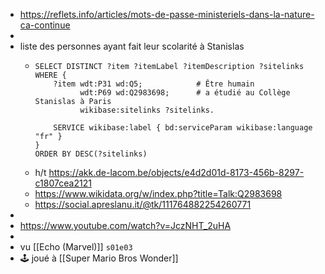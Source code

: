 - https://reflets.info/articles/mots-de-passe-ministeriels-dans-la-nature-ca-continue
-
- liste des personnes ayant fait leur scolarité à Stanislas
	- ```
	  SELECT DISTINCT ?item ?itemLabel ?itemDescription ?sitelinks
	  WHERE {
	      ?item wdt:P31 wd:Q5;            # Être humain
	            wdt:P69 wd:Q2983698;      # a étudié au Collège Stanislas à Paris
	            wikibase:sitelinks ?sitelinks.
	  
	      SERVICE wikibase:label { bd:serviceParam wikibase:language "fr" }
	  }
	  ORDER BY DESC(?sitelinks)
	  ```
	- h/t https://akk.de-lacom.be/objects/e4d2d01d-8173-456b-8297-c1807cea2121
	- https://www.wikidata.org/w/index.php?title=Talk:Q2983698
	- https://social.apreslanu.it/@tk/111764882254260771
-
- https://www.youtube.com/watch?v=JczNHT_2uHA
-
- vu [[Echo (Marvel)]] `s01e03`
- 🕹️ joué à [[Super Mario Bros Wonder]]